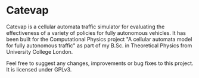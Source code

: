 # Catevap

Catevap is a cellular automata traffic simulator for evaluating the effectiveness of a variety of policies for fully autonomous vehicles. It has been built for the Computational Physics project
"A cellular automata model for fully autonomous traffic" as part of my B.Sc. in Theoretical Physics from University College London.


Feel free to suggest any changes, improvements or bug fixes to this project. 
It is licensed under GPLv3.
